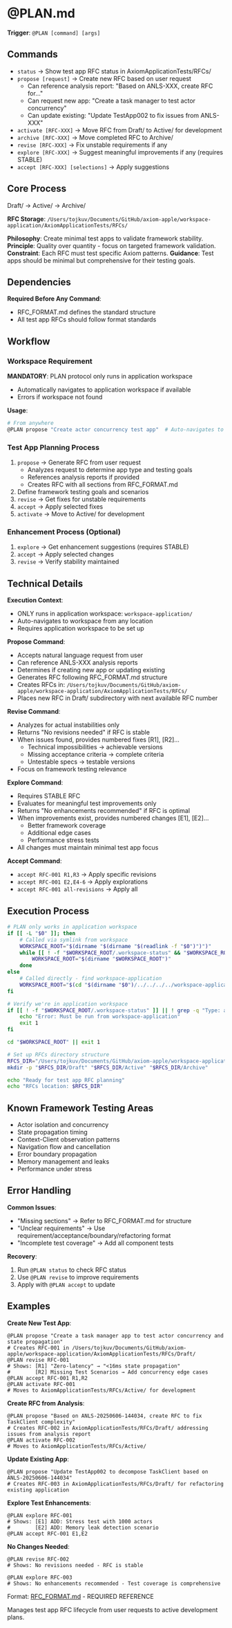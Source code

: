 # @PLAN.md

**Trigger**: `@PLAN [command] [args]`

## Commands

- `status` → Show test app RFC status in AxiomApplicationTests/RFCs/
- `propose [request]` → Create new RFC based on user request
  - Can reference analysis report: "Based on ANLS-XXX, create RFC for..."
  - Can request new app: "Create a task manager to test actor concurrency"
  - Can update existing: "Update TestApp002 to fix issues from ANLS-XXX"
- `activate [RFC-XXX]` → Move RFC from Draft/ to Active/ for development
- `archive [RFC-XXX]` → Move completed RFC to Archive/
- `revise [RFC-XXX]` → Fix unstable requirements if any
- `explore [RFC-XXX]` → Suggest meaningful improvements if any (requires STABLE)
- `accept [RFC-XXX] [selections]` → Apply suggestions

## Core Process

Draft/ → Active/ → Archive/

**RFC Storage**: `/Users/tojkuv/Documents/GitHub/axiom-apple/workspace-application/AxiomApplicationTests/RFCs/`

**Philosophy**: Create minimal test apps to validate framework stability.
**Principle**: Quality over quantity - focus on targeted framework validation.
**Constraint**: Each RFC must test specific Axiom patterns.
**Guidance**: Test apps should be minimal but comprehensive for their testing goals.

## Dependencies

**Required Before Any Command**:
- RFC_FORMAT.md defines the standard structure
- All test app RFCs should follow format standards

## Workflow

### Workspace Requirement
**MANDATORY**: PLAN protocol only runs in application workspace
- Automatically navigates to application workspace if available
- Errors if workspace not found

**Usage**:
```bash
# From anywhere
@PLAN propose "Create actor concurrency test app"  # Auto-navigates to workspace-application
```

### Test App Planning Process
1. `propose` → Generate RFC from user request
   - Analyzes request to determine app type and testing goals
   - References analysis reports if provided
   - Creates RFC with all sections from RFC_FORMAT.md
2. Define framework testing goals and scenarios
3. `revise` → Get fixes for unstable requirements
4. `accept` → Apply selected fixes
5. `activate` → Move to Active/ for development

### Enhancement Process (Optional)
1. `explore` → Get enhancement suggestions (requires STABLE)
2. `accept` → Apply selected changes
3. `revise` → Verify stability maintained

## Technical Details

**Execution Context**:
- ONLY runs in application workspace: `workspace-application/`
- Auto-navigates to workspace from any location
- Requires application workspace to be set up

**Propose Command**:
- Accepts natural language request from user
- Can reference ANLS-XXX analysis reports
- Determines if creating new app or updating existing
- Generates RFC following RFC_FORMAT.md structure
- Creates RFCs in: `/Users/tojkuv/Documents/GitHub/axiom-apple/workspace-application/AxiomApplicationTests/RFCs/`
- Places new RFC in Draft/ subdirectory with next available RFC number

**Revise Command**:
- Analyzes for actual instabilities only
- Returns "No revisions needed" if RFC is stable
- When issues found, provides numbered fixes [R1], [R2]...
  - Technical impossibilities → achievable versions
  - Missing acceptance criteria → complete criteria
  - Untestable specs → testable versions
- Focus on framework testing relevance

**Explore Command**:
- Requires STABLE RFC
- Evaluates for meaningful test improvements only
- Returns "No enhancements recommended" if RFC is optimal
- When improvements exist, provides numbered changes [E1], [E2]...
  - Better framework coverage
  - Additional edge cases
  - Performance stress tests
- All changes must maintain minimal test app focus

**Accept Command**:
- `accept RFC-001 R1,R3` → Apply specific revisions
- `accept RFC-001 E2,E4-6` → Apply explorations
- `accept RFC-001 all-revisions` → Apply all

## Execution Process

```bash
# PLAN only works in application workspace
if [[ -L "$0" ]]; then
    # Called via symlink from workspace
    WORKSPACE_ROOT="$(dirname "$(dirname "$(readlink -f "$0")")")"
    while [[ ! -f "$WORKSPACE_ROOT/.workspace-status" && "$WORKSPACE_ROOT" != "/" ]]; do
        WORKSPACE_ROOT="$(dirname "$WORKSPACE_ROOT")"
    done
else
    # Called directly - find workspace-application
    WORKSPACE_ROOT="$(cd "$(dirname "$0")/../../../../workspace-application" 2>/dev/null && pwd)"
fi

# Verify we're in application workspace
if [[ ! -f "$WORKSPACE_ROOT/.workspace-status" ]] || ! grep -q "Type: application" "$WORKSPACE_ROOT/.workspace-status"; then
    echo "Error: Must be run from workspace-application"
    exit 1
fi

cd "$WORKSPACE_ROOT" || exit 1

# Set up RFCs directory structure
RFCS_DIR="/Users/tojkuv/Documents/GitHub/axiom-apple/workspace-application/AxiomApplicationTests/RFCs"
mkdir -p "$RFCS_DIR/Draft" "$RFCS_DIR/Active" "$RFCS_DIR/Archive"

echo "Ready for test app RFC planning"
echo "RFCs location: $RFCS_DIR"
```

## Known Framework Testing Areas

- Actor isolation and concurrency
- State propagation timing
- Context-Client observation patterns
- Navigation flow and cancellation
- Error boundary propagation
- Memory management and leaks
- Performance under stress

## Error Handling

**Common Issues**:
- "Missing sections" → Refer to RFC_FORMAT.md for structure
- "Unclear requirements" → Use requirement/acceptance/boundary/refactoring format
- "Incomplete test coverage" → Add all component tests

**Recovery**:
1. Run `@PLAN status` to check RFC status
2. Use `@PLAN revise` to improve requirements
3. Apply with `@PLAN accept` to update

## Examples

**Create New Test App**:
```
@PLAN propose "Create a task manager app to test actor concurrency and state propagation"
# Creates RFC-001 in /Users/tojkuv/Documents/GitHub/axiom-apple/workspace-application/AxiomApplicationTests/RFCs/Draft/
@PLAN revise RFC-001
# Shows: [R1] "Zero-latency" → "<16ms state propagation"
#        [R2] Missing Test Scenarios → Add concurrency edge cases
@PLAN accept RFC-001 R1,R2
@PLAN activate RFC-001
# Moves to AxiomApplicationTests/RFCs/Active/ for development
```

**Create RFC from Analysis**:
```
@PLAN propose "Based on ANLS-20250606-144034, create RFC to fix TaskClient complexity"
# Creates RFC-002 in AxiomApplicationTests/RFCs/Draft/ addressing issues from analysis report
@PLAN activate RFC-002
# Moves to AxiomApplicationTests/RFCs/Active/
```

**Update Existing App**:
```
@PLAN propose "Update TestApp002 to decompose TaskClient based on ANLS-20250606-144034"
# Creates RFC-003 in AxiomApplicationTests/RFCs/Draft/ for refactoring existing application
```

**Explore Test Enhancements**:
```
@PLAN explore RFC-001
# Shows: [E1] ADD: Stress test with 1000 actors
#        [E2] ADD: Memory leak detection scenario
@PLAN accept RFC-001 E1,E2
```

**No Changes Needed**:
```
@PLAN revise RFC-002
# Shows: No revisions needed - RFC is stable

@PLAN explore RFC-003
# Shows: No enhancements recommended - Test coverage is comprehensive
```

Format: [RFC_FORMAT.md](./RFC_FORMAT.md) - REQUIRED REFERENCE

Manages test app RFC lifecycle from user requests to active development plans.
